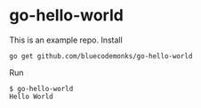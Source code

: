 # go-hello-world
This is an example repo.
Install

```
go get github.com/bluecodemonks/go-hello-world
```

Run

```
$ go-hello-world
Hello World
```
